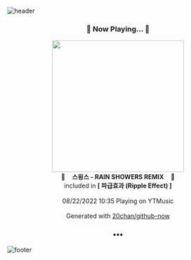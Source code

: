 ![header](https://capsule-render.vercel.app/api?type=wave&height=170&section=header&text=Hi.%20I'm%20SHIFT&fontColor=090707&fontAlignX=45&fontAlignY=65&fontSize=100)

<h3 align="center">🎵 Now Playing... 🎵</h3>
<p align="center">
  <a href="https://music.youtube.com/watch?v=K32MnQSxSFM">
    <img width="300" src="https://lh3.googleusercontent.com/TNBevkHdj5ALPkQjhcs_MF3-_PupwNz42-XyCdL6bBlzEWHsOoEUFMnvYOuMXCSx2wjvZhPHr-8QIedv">
  </a>
  <br>
  🎵&nbsp&nbsp&nbsp <b>스윙스 - RAIN SHOWERS REMIX</b> &nbsp&nbsp&nbsp🎵
  <br>
  included in <b>[ 파급효과 (Ripple Effect) ]</b>
  
  <br />
  <br />
  08/22/2022 10:35 Playing on YTMusic
  <br />
  <br />
  Generated with <a href="https://github.com/20chan/github-now">20chan/github-now</a>
</p>

<h3 align="center">•••</h3>

![footer](https://capsule-render.vercel.app/api?type=wave&height=150&section=footer)
